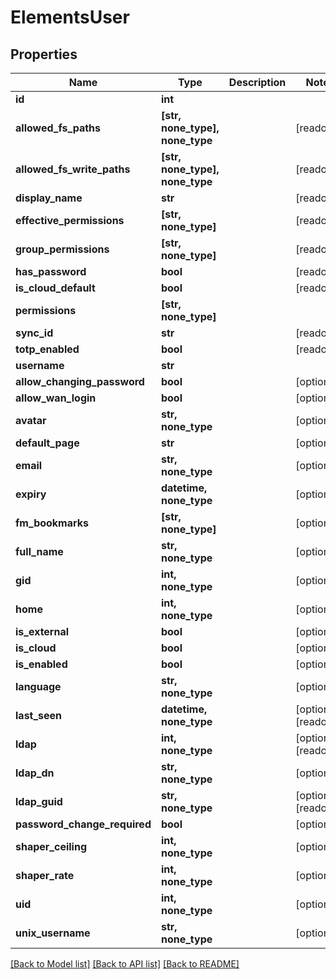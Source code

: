 # ElementsUser


## Properties

Name | Type | Description | Notes
------------ | ------------- | ------------- | -------------
**id** | **int** |  | 
**allowed_fs_paths** | **[str, none_type], none_type** |  | [readonly] 
**allowed_fs_write_paths** | **[str, none_type], none_type** |  | [readonly] 
**display_name** | **str** |  | [readonly] 
**effective_permissions** | **[str, none_type]** |  | [readonly] 
**group_permissions** | **[str, none_type]** |  | [readonly] 
**has_password** | **bool** |  | [readonly] 
**is_cloud_default** | **bool** |  | [readonly] 
**permissions** | **[str, none_type]** |  | 
**sync_id** | **str** |  | [readonly] 
**totp_enabled** | **bool** |  | [readonly] 
**username** | **str** |  | 
**allow_changing_password** | **bool** |  | [optional] 
**allow_wan_login** | **bool** |  | [optional] 
**avatar** | **str, none_type** |  | [optional] 
**default_page** | **str** |  | [optional] 
**email** | **str, none_type** |  | [optional] 
**expiry** | **datetime, none_type** |  | [optional] 
**fm_bookmarks** | **[str, none_type]** |  | [optional] 
**full_name** | **str, none_type** |  | [optional] 
**gid** | **int, none_type** |  | [optional] 
**home** | **int, none_type** |  | [optional] 
**is_external** | **bool** |  | [optional] 
**is_cloud** | **bool** |  | [optional] 
**is_enabled** | **bool** |  | [optional] 
**language** | **str, none_type** |  | [optional] 
**last_seen** | **datetime, none_type** |  | [optional] [readonly] 
**ldap** | **int, none_type** |  | [optional] [readonly] 
**ldap_dn** | **str, none_type** |  | [optional] 
**ldap_guid** | **str, none_type** |  | [optional] [readonly] 
**password_change_required** | **bool** |  | [optional] 
**shaper_ceiling** | **int, none_type** |  | [optional] 
**shaper_rate** | **int, none_type** |  | [optional] 
**uid** | **int, none_type** |  | [optional] 
**unix_username** | **str, none_type** |  | [optional] 

[[Back to Model list]](../#documentation-for-models) [[Back to API list]](../#documentation-for-api-endpoints) [[Back to README]](../)


